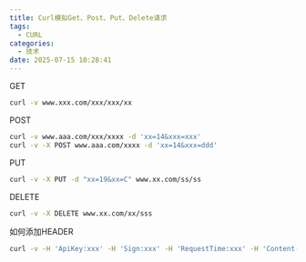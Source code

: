 ```yaml
---
title: Curl模拟Get、Post、Put、Delete请求
tags:
  - CURL
categories:
  - 技术
date: 2025-07-15 10:28:41
---
```


GET

```bash
curl -v www.xxx.com/xxx/xxx/xx
```

POST

```bash
curl -v www.aaa.com/xxx/xxxx -d 'xx=14&xxx=xxx'
curl -v -X POST www.aaa.com/xxxx -d 'xx=14&xxx=ddd'
```

PUT

```bash
curl -v -X PUT -d "xx=19&xx=C" www.xx.com/ss/ss
```

DELETE

```bash
curl -v -X DELETE www.xx.com/xx/sss
```

如何添加HEADER

```bash
curl -v -H 'ApiKey:xxx' -H 'Sign:xxx' -H 'RequestTime:xxx' -H 'Content-Type:application/json' -H 'User-Agent:PostmanRuntime/7.26.10' -H 'Accept:*/*' -H 'Accept-Encoding:gzip, deflate, br' -H 'Connection:keep-alive' -X POST www.xx.com/test/xxxx -d '{"xxx":"xxx","dd":"1"}'
```
